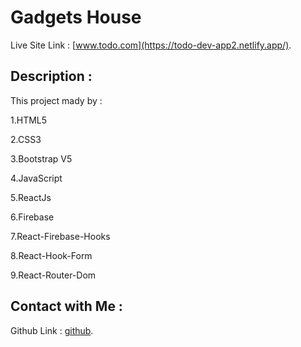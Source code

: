 # Gadgets House

Live Site Link :  [www.todo.com](https://todo-dev-app2.netlify.app/).

## Description  :

This project mady by : 

1.HTML5 

2.CSS3 

3.Bootstrap V5 

4.JavaScript 

5.ReactJs

6.Firebase 

7.React-Firebase-Hooks

8.React-Hook-Form

9.React-Router-Dom

## Contact with Me :
Github Link :  [github](https://github.com/bakul11).
